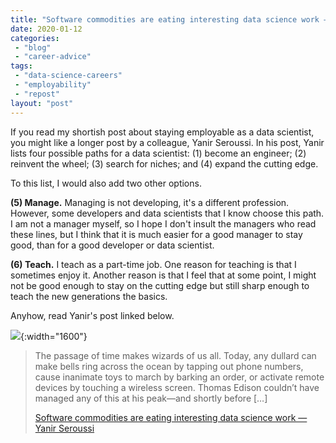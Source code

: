```yaml
---
title: "Software commodities are eating interesting data science work — Yanir Seroussi"
date: 2020-01-12
categories: 
 - "blog"
 - "career-advice"
tags: 
 - "data-science-careers"
 - "employability"
 - "repost"
layout: "post"
---
```


If you read my shortish post about staying employable as a data scientist, you might like a longer post by a colleague, Yanir Seroussi. In his post, Yanir lists four possible paths for a data scientist: (1) become an engineer; (2) reinvent the wheel; (3) search for niches; and (4) expand the cutting edge.

To this list, I would also add two other options.

**(5) Manage.** Managing is not developing, it's a different profession. However, some developers and data scientists that I know choose this path. I am not a manager myself, so I hope I don't insult the managers who read these lines, but I think that it is much easier for a good manager to stay good, than for a good developer or data scientist.

**(6) Teach.** I teach as a part-time job. One reason for teaching is that I sometimes enjoy it. Another reason is that I feel that at some point, I might not be good enough to stay on the cutting edge but still sharp enough to teach the new generations the basics.

Anyhow, read Yanir's post linked below.

![](https://yanirseroussi.files.wordpress.com/2020/01/pacman.png){:width="1600"}

> The passage of time makes wizards of us all. Today, any dullard can make bells ring across the ocean by tapping out phone numbers, cause inanimate toys to march by barking an order, or activate remote devices by touching a wireless screen. Thomas Edison couldn’t have managed any of this at his peak—and shortly before […]
> 
> [Software commodities are eating interesting data science work — Yanir Seroussi](http://yanirseroussi.com/2020/01/11/software-commodities-are-eating-interesting-data-science-work/)
